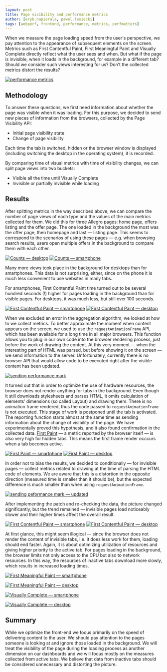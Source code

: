 ```yaml
---
layout: post
title: Page visibility and performance metrics
author: [eryk.napierala, pawel.lesiecki]
tags: [webperf, frontend, performance, metrics, perfmatters]
---
```


When we measure the page loading speed from the user's perspective, we pay attention to the appearance of subsequent
elements on the screen. Metrics such as First Contentful Paint, First Meaningful Paint and Visually Complete directly
reflect what the user sees and when. But what if the page is invisible, when it loads in the background, for example in
a different tab? Should we consider such views interesting for us? Don’t the collected metrics distort the results?

[![performance metrics](/img/articles/2019-09-02-page-visibility-and-performance-metrics/image2.png)](/img/articles/2019-09-02-page-visibility-and-performance-metrics/image2.png)

## Methodology


To answer these questions, we first need information about whether the page was visible when it was loading. For this purpose, we decided to send
new pieces of information from the browsers, collected by the Page Visibility API:

*   Initial page visibility state
*   Change of page visibility

Each time the tab is switched, hidden or the browser window is displayed (including switching the desktop in the operating system), it is recorded.

By comparing time of visual metrics with time of visibility changes, we can split page views into two buckets:

*   Visible all the time until Visually Complete
*   Invisible or partially invisible while loading

## Results


After splitting metrics in the way described above, we can compare the number of page views of each type and the values of the main metrics
collected for them. We did this for three Allegro pages: home page, offers listing and the offer page. The one loaded in the
background the most was the offer page, then homepage and last — listing page. This seems to correspond to the scenarios of using these
pages — e.g. when browsing search results, users open multiple offers in the background to compare them with each other.

[![Counts — desktop](/img/articles/2019-09-02-page-visibility-and-performance-metrics/image5.png "Counts — desktop")](/img/articles/2019-09-02-page-visibility-and-performance-metrics/image5.png)
[![Counts — smartphone](/img/articles/2019-09-02-page-visibility-and-performance-metrics/image3.png "Counts — smartphone")](/img/articles/2019-09-02-page-visibility-and-performance-metrics/image3.png)

Many more views took place in the background for desktops than for smartphones. This data is not surprising, either, since on the phone it is much
less convenient to use websites in many tabs.

For smartphones, First Contentful Paint time turned out to be several hundred seconds (!) higher for pages loading in the background than
for visible pages. For desktops, it was much less, but still over 100 seconds.

[![First Contentful Paint — smartphone](/img/articles/2019-09-02-page-visibility-and-performance-metrics/image1.png "FCP — smartphone")](/img/articles/2019-09-02-page-visibility-and-performance-metrics/image1.png)
[![First Contentful Paint — desktop](/img/articles/2019-09-02-page-visibility-and-performance-metrics/image9.png "FCP — desktop")](/img/articles/2019-09-02-page-visibility-and-performance-metrics/image9.png)

When we excluded an error in the aggregation algorithm, we looked at how to we collect metrics. To better approximate the moment when content
appears on the screen, we used to use the ```requestAnimationFrame``` API, which has been available for a long time in all major browsers. This
function allows you to plug in our own code into the browser rendering process, just before the work of drawing the content. At this very
moment — when the interesting part of HTML was parsed, but before showing it on the screen — we send information to the server.
Unfortunately, currently there is no browser API that would allow code to be executed right after the visible content has been
updated.

[![sending performance mark](/img/articles/2019-09-02-page-visibility-and-performance-metrics/image10.png)](/img/articles/2019-09-02-page-visibility-and-performance-metrics/image10.png)

It turned out that in order to optimize the use of hardware resources, the browser does not render anything for tabs in the background. Even though it
still downloads stylesheets and parses HTML, it omits calculation of elements’ dimensions (so called Layout) and drawing them. There is no
animation frame rendered, thus the code passed to ```requestAnimationFrame``` is not executed. This stage of work is postponed until the tab is
activated. The reporting function starts almost at the same time as sending information about the change of visibility of the page. We have
experimentally proved this hypothesis, and it also found confirmation in the collected data. [First Paint](https://w3c.github.io/paint-timing/#first-paint) — a metric reported by the browser
itself — is also very high for hidden tabs. This means the first frame render occcurs when a tab becomes active.

[![First Paint — smartphone](/img/articles/2019-09-02-page-visibility-and-performance-metrics/image12.png "FP — smartphone")](/img/articles/2019-09-02-page-visibility-and-performance-metrics/image12.png)
[![First Paint — desktop](/img/articles/2019-09-02-page-visibility-and-performance-metrics/image4.png "FP — desktop")](/img/articles/2019-09-02-page-visibility-and-performance-metrics/image4.png)

In order not to bias the results, we decided to conditionally — for invisible pages — collect metrics related to drawing at the time of
parsing the HTML code of elements. We are aware that this is a distortion in the opposite direction (measured time is smaller than it should be), but
the expected difference is much smaller than when using ```requestAnimationFrame```.

[![sending peformance mark — updated](/img/articles/2019-09-02-page-visibility-and-performance-metrics/image13.png)](/img/articles/2019-09-02-page-visibility-and-performance-metrics/image13.png)

After implementing the patch and re-checking the data, the picture changed significantly, but the trend remained — invisible pages
load noticeably slower and their higher times affect the overall result.

[![First Contentful Paint — smartphone](/img/articles/2019-09-02-page-visibility-and-performance-metrics/image14.png "FCP — smartphone")](/img/articles/2019-09-02-page-visibility-and-performance-metrics/image14.png)
[![First Contentful Paint — desktop](/img/articles/2019-09-02-page-visibility-and-performance-metrics/image11.png "FCP — desktop")](/img/articles/2019-09-02-page-visibility-and-performance-metrics/image11.png)

At first glance, this might seem illogical — since the browser does not render the content of invisible tabs, i.e. it does less work for
them, loading should end faster. Again, it is about optimizing utilization of resources and giving higher priority to the active tab. For
pages loading in the background, the browser limits not only access to the CPU but also to network resources. In this way, the resources of
inactive tabs download more slowly, which results in increased loading times.

[![First Meaningful Paint — smartphone](/img/articles/2019-09-02-page-visibility-and-performance-metrics/image7.png "FMP — smartphone")](/img/articles/2019-09-02-page-visibility-and-performance-metrics/image7.png)

[![First Meaningful Paint — desktop](/img/articles/2019-09-02-page-visibility-and-performance-metrics/image15.png "FMP — desktop")](/img/articles/2019-09-02-page-visibility-and-performance-metrics/image15.png)

[![Visually Complete — smartphone](/img/articles/2019-09-02-page-visibility-and-performance-metrics/image8.png "VC — smartphone")](/img/articles/2019-09-02-page-visibility-and-performance-metrics/image8.png)

[![Visually Complete — desktop](/img/articles/2019-09-02-page-visibility-and-performance-metrics/image6.png "VC — desktop")](/img/articles/2019-09-02-page-visibility-and-performance-metrics/image6.png)

## Summary

While we optimize the front-end we focus primarily on the speed of delivering content to the user. We should pay attention to the pages
someone is looking at and ignore those loaded in the background. We will treat the visibility of the page during the loading process as
another dimension on our dashboards and we will focus mostly on the measures collected from active tabs. We believe that data from inactive
tabs should be considered unnecessary and distorting the picture.
<style type="text/css">.post a img{margin: 0 auto;display: block;}</style>